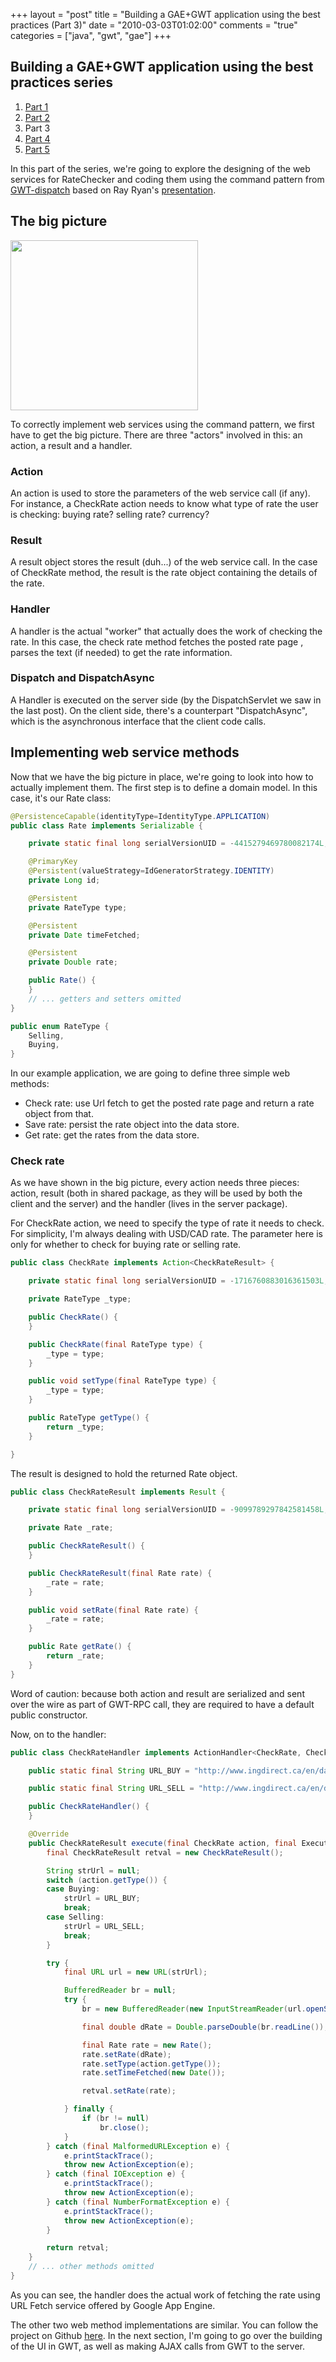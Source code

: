 +++
layout = "post"
title = "Building a GAE+GWT application using the best practices (Part 3)"
date = "2010-03-03T01:02:00"
comments = "true"
categories = ["java", "gwt", "gae"]
+++

## Building a GAE+GWT application using the best practices series
1. [Part 1](/2010/02/26/building-a-gae-plus-gwt-application-using-the-best-practices-part-1/)
2. [Part 2](/2010/03/01/building-a-gae-plus-gwt-application-using-the-best-practices-part-2/)
3. Part 3
4. [Part 4](/2010/03/03/building-a-gae-plus-gwt-application-using-the-best-practices-part-4/)
5. [Part 5](/2010/03/09/building-a-gae-plus-gwt-application-using-the-best-practices-part-5/)

In this part of the series, we're going to explore the designing of the web services for RateChecker and coding them using the command pattern from [GWT-dispatch](http://code.google.com/p/gwt-dispatch/) based on Ray Ryan's [presentation](http://www.youtube.com/watch?v=PDuhR18-EdM).

## The big picture

<a href="http://reminiscential.files.wordpress.com/2010/03/classdiagram.png"><img class="aligncenter size-medium wp-image-166" title="ClassDiagram" src="http://reminiscential.files.wordpress.com/2010/03/classdiagram.png?w=300" alt="" width="300" height="272" /></a>

To correctly implement web services using the command pattern, we first have to get the big picture. There are three "actors" involved in this: an action, a result and a handler.

### Action
An action is used to store the parameters of the web service call (if any). For instance, a CheckRate action needs to know what type of rate the user is checking: buying rate? selling rate? currency?

### Result
A result object stores the result (duh...) of the web service call. In the case of CheckRate method, the result is the rate object containing the details of the rate.

### Handler
A handler is the actual "worker" that actually does the work of checking the rate. In this case, the check rate method fetches the posted rate page , parses the text (if needed) to get the rate information.

### Dispatch and DispatchAsync
A Handler is executed on the server side (by the DispatchServlet we saw in the last post). On the client side, there's a counterpart "DispatchAsync", which is the asynchronous interface that the client code calls.

## Implementing web service methods
Now that we have the big picture in place, we're going to look into how to actually implement them.
The first step is to define a domain model. In this case, it's our Rate class:

```java
@PersistenceCapable(identityType=IdentityType.APPLICATION)
public class Rate implements Serializable {

    private static final long serialVersionUID = -4415279469780082174L;

    @PrimaryKey
    @Persistent(valueStrategy=IdGeneratorStrategy.IDENTITY)
    private Long id;

    @Persistent
    private RateType type;

    @Persistent
    private Date timeFetched;

    @Persistent
    private Double rate;

    public Rate() {
    }
    // ... getters and setters omitted
}
```

```java
public enum RateType {
    Selling,
    Buying,
}
```

In our example application, we are going to define three simple web methods:

* Check rate: use Url fetch to get the posted rate page and return a rate object from that.
* Save rate: persist the rate object into the data store.
* Get rate: get the rates from the data store.

### Check rate

As we have shown in the big picture, every action needs three pieces: action, result (both in shared package, as they will be used by both the client and the server) and the handler (lives in the server package).

For CheckRate action, we need to specify the type of rate it needs to check. For simplicity, I'm always dealing with USD/CAD rate. The parameter here is only for whether to check for buying rate or selling rate.

```java
public class CheckRate implements Action<CheckRateResult> {

    private static final long serialVersionUID = -1716760883016361503L;

    private RateType _type;

    public CheckRate() {
    }

    public CheckRate(final RateType type) {
        _type = type;
    }

    public void setType(final RateType type) {
        _type = type;
    }

    public RateType getType() {
        return _type;
    }

}
```

The result is designed to hold the returned Rate object.

```java
public class CheckRateResult implements Result {

    private static final long serialVersionUID = -9099789297842581458L;

    private Rate _rate;

    public CheckRateResult() {
    }

    public CheckRateResult(final Rate rate) {
        _rate = rate;
    }

    public void setRate(final Rate rate) {
        _rate = rate;
    }

    public Rate getRate() {
        return _rate;
    }
}
```

Word of caution: because both action and result are serialized and sent over the wire as part of GWT-RPC call, they are required to have a default public constructor.

Now, on to the handler:
```java
public class CheckRateHandler implements ActionHandler<CheckRate, CheckRateResult> {

    public static final String URL_BUY = "http://www.ingdirect.ca/en/datafiles/rates/usbuying.html";

    public static final String URL_SELL = "http://www.ingdirect.ca/en/datafiles/rates/usselling.html";

    public CheckRateHandler() {
    }

    @Override
    public CheckRateResult execute(final CheckRate action, final ExecutionContext ctx) throws ActionException {
        final CheckRateResult retval = new CheckRateResult();

        String strUrl = null;
        switch (action.getType()) {
        case Buying:
            strUrl = URL_BUY;
            break;
        case Selling:
            strUrl = URL_SELL;
            break;
        }

        try {
            final URL url = new URL(strUrl);

            BufferedReader br = null;
            try {
                br = new BufferedReader(new InputStreamReader(url.openStream()));

                final double dRate = Double.parseDouble(br.readLine());

                final Rate rate = new Rate();
                rate.setRate(dRate);
                rate.setType(action.getType());
                rate.setTimeFetched(new Date());

                retval.setRate(rate);

            } finally {
                if (br != null)
                    br.close();
            }
        } catch (final MalformedURLException e) {
            e.printStackTrace();
            throw new ActionException(e);
        } catch (final IOException e) {
            e.printStackTrace();
            throw new ActionException(e);
        } catch (final NumberFormatException e) {
            e.printStackTrace();
            throw new ActionException(e);
        }

        return retval;
    }
    // ... other methods omitted
}
```

As you can see, the handler does the actual work of fetching the rate using URL Fetch service offered by Google App Engine.

The other two web method implementations are similar. You can follow the project on Github [here](http://github.com/kevinjqiu/ratechecker). In the next section, I'm going to go over the building of the UI in GWT, as well as making AJAX calls from GWT to the server.
